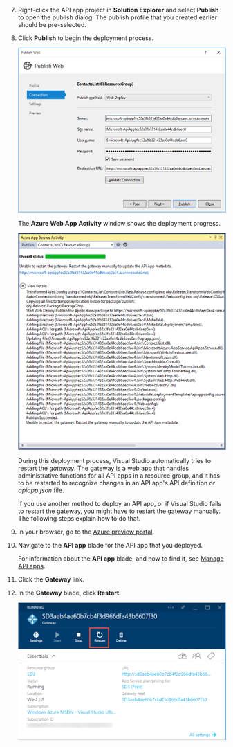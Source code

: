 <!-- not suitable for Mooncake -->

7. Right-click the API app project in **Solution Explorer** and select **Publish** to open the publish dialog. The publish profile that you created earlier should be pre-selected. 

9. Click **Publish** to begin the deployment process. 

	![Deploying the API App](./media/app-service-api-pub-web-deploy/26-5-deployment-success-v3.png)

	The **Azure Web App Activity** window shows the deployment progress. 

	![Status notification of the Azure Web App Activity window](./media/app-service-api-pub-web-deploy/26-5-deployment-success-v4.png)

	During this deployment process, Visual Studio automatically tries to restart the *gateway*. The gateway is a web app that handles administrative functions for all API apps in a resource group, and it has to be restarted to recognize changes in an API app's API definition or *apiapp.json* file. 
 
	If you use another method to deploy an API app, or if Visual Studio fails to restart the gateway, you might have to restart the gateway manually. The following steps explain how to do that.

1. In your browser, go to the [Azure preview portal](https://manage.windowsazure.cn). 

2. Navigate to the **API app** blade for the API app that you deployed.

	For information about the **API app** blade, and how to find it, see [Manage API apps](/documentation/articles/app-service-api-manage-in-portal).

4. Click the **Gateway** link.

3. In the **Gateway** blade, click **Restart**.

	![](./media/app-service-api-pub-web-deploy/restartgateway.png)
